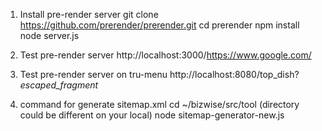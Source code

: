1.	Install pre-render server
git clone https://github.com/prerender/prerender.git
cd prerender
npm install
node server.js

2.	Test pre-render server
http://localhost:3000/https://www.google.com/

3.	Test pre-render server on tru-menu
http://localhost:8080/top_dish?_escaped_fragment_

4. command for generate sitemap.xml
cd ~/bizwise/src/tool (directory could be different on your local)
node sitemap-generator-new.js
